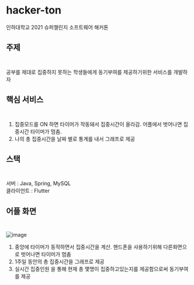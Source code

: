 # hacker-ton
인하대학교 2021 슈퍼챌린지 소프트웨어 해커톤



## 주제<br><br>
공부를 제대로 집중하지 못하는 학생들에게 동기부여를 제공하기위한 서비스를 개발하자



## 핵심 서비스<br><br>
1. 집중모드를 ON 하면 타이머가 작동돼서 집중시간이 올라감. 어플에서 벗어나면 집중시간 타이머가 멈춤.
2. 나의 총 집중시간을 날짜 별로 통계를 내서 그래프로 제공


## 스택<br><br>
 서버 : Java, Spring, MySQL <br>
 클라이언트 : Flutter
 
 

## 어플 화면<br><br>

![image](https://user-images.githubusercontent.com/48756287/122001155-d97fba00-cdea-11eb-8aa2-a97bf5f6967a.png)

1. 중앙에 타이머가 동작하면서 집중시간을 계산. 핸드폰을 사용하기위해 다른화면으로 벗어나면 타이머가 멈춤 
2. 1주일 동안의 총 집중시간을 그래프로 제공
3. 실시간 집중인원 을 통해 현재 총 몇명이 집중하고있는지를 제공함으로써 동기부여를 제공
